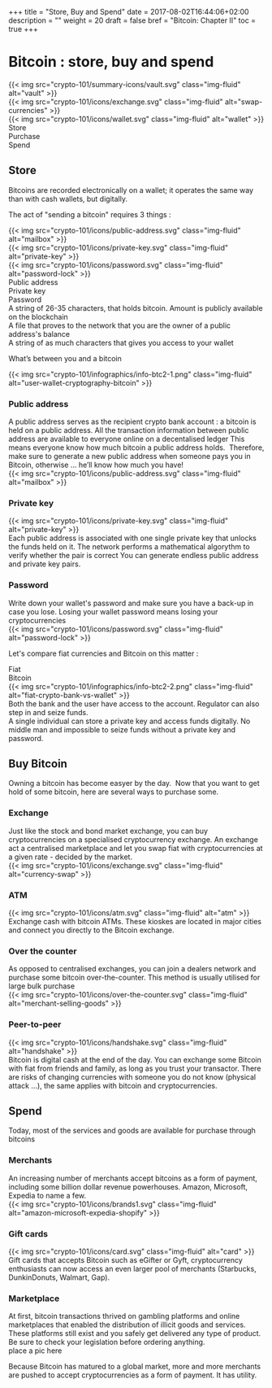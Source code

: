 +++
title = "Store, Buy and Spend"
date = 2017-08-02T16:44:06+02:00
description = ""
weight = 20
draft = false
bref = "Bitcoin: Chapter II"
toc = true
+++

# Bitcoin : store, buy and spend

<div class="container">
  <div class="row">
    <div class="col">
     {{< img src="crypto-101/summary-icons/vault.svg" class="img-fluid" alt="vault" >}}
    </div>
    <div class="col">
     {{< img src="crypto-101/icons/exchange.svg" class="img-fluid" alt="swap-currencies" >}}
    </div>
    <div class="col">
     {{< img src="crypto-101/icons/wallet.svg" class="img-fluid" alt="wallet" >}}
    </div>
  </div>
   <div class="row">
    <div class="col">
      Store
    </div>
    <div class="col">
      Purchase
    </div>
    <div class="col">
      Spend
    </div>
  </div>
</div>



## Store

Bitcoins are recorded electronically on a wallet; 
it operates the same way than with cash wallets, but digitally.

The act of "sending a bitcoin" requires 3 things :


<div class="container">
  <div class="row">
    <div class="col">
     {{< img src="crypto-101/icons/public-address.svg" class="img-fluid" alt="mailbox" >}}
    </div>
    <div class="col">
      {{< img src="crypto-101/icons/private-key.svg" class="img-fluid" alt="private-key" >}}
    </div>
    <div class="col">
      {{< img src="crypto-101/icons/password.svg" class="img-fluid" alt="password-lock" >}}
    </div>
  </div>
  <div class="row">
    <div class="col">
      Public address
    </div>
    <div class="col">
      Private key
    </div>
    <div class="col">
      Password
    </div>
  </div>
  <div class="row">
    <div class="col">
     A string of 26-35 characters, that holds bitcoin. Amount is publicly available on the blockchain
    </div>
    <div class="col">
      A file that proves to the network that you are the owner of a public address's balance
    </div>
    <div class="col">
      A string of as much characters that gives you access to your wallet
    </div>
  </div>
</div>

What’s between you and a bitcoin


{{< img src="crypto-101/infographics/info-btc2-1.png" class="img-fluid" alt="user-wallet-cryptography-bitcoin" >}}

### Public address

<div class="container">
  <div class="row">
    <div class="col">
      A public address serves as the recipient crypto bank account : a bitcoin is held on a public address.
      All the transaction information between public address are available to everyone online on a decentalised ledger
      This means everyone know how much bitcoin a public address holds. 
      Therefore, make sure to generate a new public address when someone pays you in Bitcoin, otherwise … he’ll know how much you have!
    </div>
    <div class="col">
      {{< img src="crypto-101/icons/public-address.svg" class="img-fluid" alt="mailbox" >}}
    </div>
  </div>
</div>


### Private key

<div class="container">
  <div class="row">
    <div class="col">
      {{< img src="crypto-101/icons/private-key.svg" class="img-fluid" alt="private-key" >}}
    </div>
    <div class="col">
      Each public address is associated with one single private key that unlocks the funds held on it.  
      The network performs a mathematical algorythm to verify whether the pair is correct
      You can generate endless public address and private key pairs.
    </div>
  </div>
</div>


### Password

<div class="container">
  <div class="row">
    <div class="col">
      Write down your wallet's password and make sure you have a back-up in case you lose.
      Losing your wallet password means losing your cryptocurrencies
    </div>
    <div class="col">
      {{< img src="crypto-101/icons/password.svg" class="img-fluid" alt="password-lock" >}}
    </div>
  </div>
</div>

Let's compare fiat currencies and Bitcoin on this matter :

<div class="container">
  <div class="row">
    <div class="col">
      Fiat
    </div> 
    <div class="col">
      Bitcoin
    </div>
  </div>
  <div class="row">
    <div class="col">
      {{< img src="crypto-101/infographics/info-btc2-2.png" class="img-fluid" alt="fiat-crypto-bank-vs-wallet" >}}
    </div> 
  </div>
  <div class="row">
    <div class="col">
     Both the bank and the user have access to the account. Regulator can also step in and seize funds. 
    </div> 
    <div class="col">
      A single individual can store a private key and access funds digitally. No middle man and impossible to seize funds without a private key and password.
    </div>
  </div>


## Buy Bitcoin

Owning a bitcoin has become easyer by the day. 
Now that you want to get hold of some bitcoin, here are several ways to purchase some.


### Exchange

<div class="container">
  <div class="row">
    <div class="col">
      Just like the stock and bond market exchange, you can buy cryptocurrencies on a specialised cryptocurrency exchange. An exchange act a centralised marketplace and let you swap fiat with cryptocurrencies at a given rate - decided by the market.
    </div>
    <div class="col">
       {{< img src="crypto-101/icons/exchange.svg" class="img-fluid" alt="currency-swap" >}}
    </div>
  </div>
</div>


### ATM

<div class="container">
  <div class="row">
    <div class="col">
       {{< img src="crypto-101/icons/atm.svg" class="img-fluid" alt="atm" >}}
    </div>
    <div class="col">
      Exchange cash with bitcoin ATMs. These kioskes are located in major cities and connect you directly to the Bitcoin exchange.
    </div>
  </div>
</div>


### Over the counter 

<div class="container">
  <div class="row">
    <div class="col">
      As opposed to centralised exchanges, you can join a dealers network and purchase some bitcoin over-the-counter. This method is usually utilised for large bulk purchase
    </div>
    <div class="col">
       {{< img src="crypto-101/icons/over-the-counter.svg" class="img-fluid" alt="merchant-selling-goods" >}}
    </div>
  </div>
</div>


### Peer-to-peer

<div class="container">
  <div class="row">
    <div class="col">
       {{< img src="crypto-101/icons/handshake.svg" class="img-fluid" alt="handshake" >}}
    </div>
    <div class="col">
     Bitcoin is digital cash at the end of the day. You can exchange some Bitcoin with fiat from friends and family, as long as you trust your transactor. There are risks of changing currencies with someone you do not know (physical attack ...), the same applies with bitcoin and cryptocurrencies.
    </div>
  </div>
</div>



## Spend


Today, most of the services and goods are available for purchase through bitcoins



### Merchants


<div class="container">
  <div class="row">
    <div class="col">
     An increasing number of merchants accept bitcoins as a form of payment, including some billion dollar revenue powerhouses. Amazon, Microsoft, Expedia to name a few.
    </div>
    <div class="col">
       {{< img src="crypto-101/icons/brands1.svg" class="img-fluid" alt="amazon-microsoft-expedia-shopify" >}}
    </div>
  </div>
</div>



###  Gift cards


<div class="container">
  <div class="row">
    <div class="col">
     {{< img src="crypto-101/icons/card.svg" class="img-fluid" alt="card" >}}
    </div>
    <div class="col">
     Gift cards that accepts Bitcoin such as eGifter or Gyft, cryptocurrency enthusiasts can now access an even larger pool of merchants (Starbucks, DunkinDonuts, Walmart, Gap). 
    </div>
  </div>
</div>


### Marketplace

<div class="container">
  <div class="row">
    <div class="col">
    At first, bitcoin transactions thrived on gambling platforms and online marketplaces that enabled the distribution of illicit goods and services. These platforms still exist and you safely get delivered any type of product. Be sure to check your legislation before ordering anything.
    </div>
    <div class="col">
     place a pic here
    </div>
  </div>
</div>

Because Bitcoin has matured to a global market, more and more merchants are pushed to accept cryptocurrencies as a form of payment.
It has utility.

